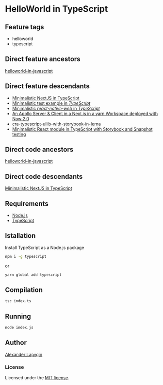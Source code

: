 # HelloWorld in TypeScript

## Feature tags
- helloworld
- typescript


## Direct feature ancestors

[helloworld-in-javascript](https://github.com/softspider/helloworld-in-javascript)

## Direct feature descendants

- [Minimalistic NextJS in TypeScript](https://github.com/softspider/next-typescript)
- [Minimalistic test example in *TypeScript*](https://github.com/softspider/min-test-in-typescript)
- [Minimalistic *react-native-web* in *TypeScript*](https://github.com/softspider/react-native-web-ts)
- [An Apollo Server & Client in a Next.js in a yarn Workspace deployed with Now 2.0](https://github.com/softspider/zeit-now-next-typescript-graphql-apollo)
- [cra-typescript-uilib-with-storybook-in-lerna](https://github.com/softspider/cra-typescript-uilib-storybook-lerna)
- [Minimalistic React module in TypeScript with Storybook and Snapshot testing](https://github.com/softspider/react-ts-storybook-storyshots)

## Direct code ancestors

[helloworld-in-javascript](https://github.com/softspider/helloworld-in-javascript)

## Direct code descendants

[Minimalistic NextJS in TypeScript](https://github.com/softspider/next-typescript)


## Requirements

* [Node.js](https://nodejs.org/en/download/package-manager/)
* [TypeScript](https://www.typescriptlang.org/)

## Istallation

Install TypeScript as a Node.js package

```sh
npm i -g typescript
```

or

```sh
yarn global add typescript
```

## Compilation

```sh
tsc index.ts
```

## Running

```sh
node index.js
```

## Author

[Alexander Lapygin](https://github.com/AlexanderLapygin)

### License

Licensed under the [MIT license](./LICENSE).
